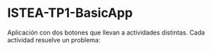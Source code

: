 # ISTEA-TP1-BasicApp
Aplicación con dos botones que llevan a actividades distintas. Cada actividad resuelve un problema:
